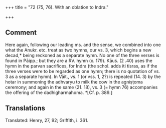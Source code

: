 +++
title = "72 (75, 76). With an oblation to Indra."

+++
## Comment
Here again, following our leading ms. and the sense, we combined into one what the Anukr. etc. treat as two hymns, our vs. 3, which begins a new decad,* being reckoned as a separate hymn. No one of the three verses is found in Pāipp.; but they are a RV. hymn (x. 179). Kāuś. (2 .40) uses the hymn in the parvan sacrifices, for Indra (the schol. adds iti tisras, as if the three verses were to be regarded as one hymn; there is no quotation of vs. 3 as a separate hymn). In Vāit., vs. 1 (or vss. 1, 2?) is repeated (14. 3) by the hotar in summoning the adhvaryu to milk the cow in the agniṣṭoma ceremony; and again in the same (21. 18), vs. 3 (= hymn 76) accompanies the offering of the dadhigharmahoma. *⌊Cf. p. 389.⌋


## Translations
Translated: Henry, 27, 92; Griffith, i. 361.
